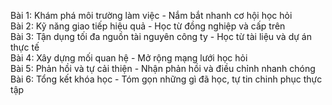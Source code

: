 Bài 1: Khám phá môi trường làm việc - Nắm bắt nhanh cơ hội học hỏi  
Bài 2: Kỹ năng giao tiếp hiệu quả - Học từ đồng nghiệp và cấp trên  
Bài 3: Tận dụng tối đa nguồn tài nguyên công ty - Học từ tài liệu và dự án thực tế  
Bài 4: Xây dựng mối quan hệ - Mở rộng mạng lưới học hỏi  
Bài 5: Phản hồi và tự cải thiện - Nhận phản hồi và điều chỉnh nhanh chóng  
Bài 6: Tổng kết khóa học - Tóm gọn những gì đã học, tự tin chinh phục thực tập